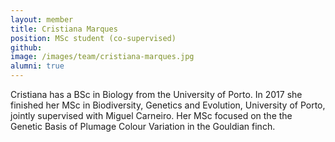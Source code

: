 ```yaml
---
layout: member
title: Cristiana Marques
position: MSc student (co-supervised)
github: 
image: /images/team/cristiana-marques.jpg
alumni: true
---
```


Cristiana has a BSc in Biology from the University of Porto. In 2017 she finished her MSc in Biodiversity, Genetics and Evolution, University of Porto, jointly supervised with Miguel Carneiro. Her MSc focused on the the Genetic Basis of Plumage Colour Variation in the Gouldian finch. 